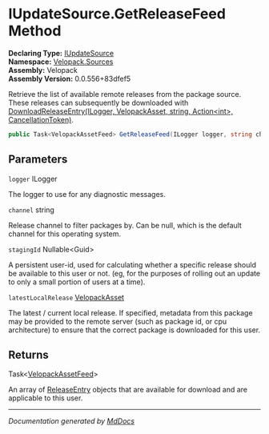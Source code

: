 ﻿<!--  
  <auto-generated>   
    The contents of this file were generated by a tool.  
    Changes to this file may be list if the file is regenerated  
  </auto-generated>   
-->

# IUpdateSource.GetReleaseFeed Method

**Declaring Type:** [IUpdateSource](../index.md)  
**Namespace:** [Velopack.Sources](../../index.md)  
**Assembly:** Velopack  
**Assembly Version:** 0.0.556+83dfef5

Retrieve the list of available remote releases from the package source. These releases can subsequently be downloaded with [DownloadReleaseEntry(ILogger, VelopackAsset, string, Action\<int\>, CancellationToken)](DownloadReleaseEntry.md).

```csharp
public Task<VelopackAssetFeed> GetReleaseFeed(ILogger logger, string channel, Guid? stagingId = null, VelopackAsset latestLocalRelease = null);
```

## Parameters

`logger`  ILogger

The logger to use for any diagnostic messages.

`channel`  string

Release channel to filter packages by. Can be null, which is the              default channel for this operating system.

`stagingId`  Nullable\<Guid\>

A persistent user\-id, used for calculating whether a specific             release should be available to this user or not. (eg, for the purposes of rolling out             an update to only a small portion of users at a time).

`latestLocalRelease`  [VelopackAsset](../../../VelopackAsset/index.md)

The latest \/ current local release. If specified,             metadata from this package may be provided to the remote server (such as package id,             or cpu architecture) to ensure that the correct package is downloaded for this user.

## Returns

Task\<[VelopackAssetFeed](../../../VelopackAssetFeed/index.md)\>

An array of [ReleaseEntry](../../../ReleaseEntry/index.md) objects that are available for download             and are applicable to this user.

___

*Documentation generated by [MdDocs](https://github.com/ap0llo/mddocs)*
